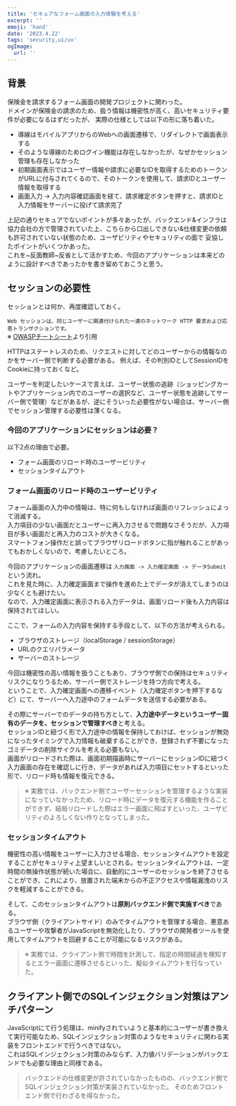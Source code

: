 ```yaml
---
title: 'セキュアなフォーム画面の入力体験を考える'
excerpt: ''
emoji: 'hand'
date: '2023.4.22'
tags: 'security,ui/ux'
ogImage:
  url: ''
---
```


## 背景
保険金を請求するフォーム画面の開発プロジェクトに関わった。  
ドメインが保険金の請求のため、扱う情報は機密性が高く、高いセキュリティ要件が必要になるはずだったが、
実際の仕様としては以下の形に落ち着いた。

- 導線はモバイルアプリからのWebへの画面遷移で、リダイレクトで画面表示する
- そのような導線のためログイン機能は存在しなかったが、なぜかセッション管理も存在しなかった
- 初期画面表示ではユーザー情報や請求に必要なIDを取得するためのトークンがURLに付与されてくるので、そのトークンを使用して、請求IDとユーザー情報を取得する
- 画面入力 -> 入力内容確認画面を経て、請求確定ボタンを押すと、請求IDと入力情報をサーバーに投げて請求完了

上記の通りセキュアでないポイントが多々あったが、バックエンド&インフラは協力会社の方で管理されていた上、こちらから口出しできない&仕様変更の依頼も許可されていない状態のため、ユーザビリティやセキュリティの面で
妥協したポイントがいくつかあった。  
これを~反面教師~反省として活かすため、今回のアプリケーションは本来どのように設計すべきであったかを書き留めておこうと思う。

## セッションの必要性

セッションとは何か、再度確認しておく。

```Web セッションは、同じユーザーに関連付けられた一連のネットワーク HTTP 要求および応答トランザクションです。```  
※ [OWASPチートシート](https://cheatsheetseries.owasp.org/cheatsheets/Session_Management_Cheat_Sheet.html#introduction)より引用

HTTPはステートレスのため、リクエストに対してどのユーザーからの情報なのかをサーバー側で判断する必要がある。
例えば、その判別IDとしてSessionIDをCookieに持っておくなど。

ユーザーを判定したいケースで言えば、ユーザー状態の追跡（ショッピングカートやアプリケーション内でのユーザーの選択など、ユーザー状態を追跡してサーバー側で管理）などがあるが、逆にそういった必要性がない場合は、サーバー側でセッション管理する必要性は薄くなる。

### 今回のアプリケーションにセッションは必要？

以下2点の理由で必要。

- フォーム画面のリロード時のユーザービリティ
- セッションタイムアウト

### フォーム画面のリロード時のユーザービリティ
フォーム画面の入力中の情報は、特に何もしなければ画面のリフレッシュによって消滅する。  
入力項目の少ない画面だとユーザーに再入力させるで問題なさそうだが、入力項目が多い画面だと再入力のコストが大きくなる。  
スマートフォン操作だと誤ってブラウザリロードボタンに指が触れることがあってもおかしくないので、考慮したいところ。  

今回のアプリケーションの画面遷移は ```入力画面 -> 入力確定画面 -> データSubmit``` という流れ。  
これを見た時に、入力確定画面まで操作を進めた上でデータが消えてしまうのは少なくとも避けたい。  
なので、入力確定画面に表示される入力データは、画面リロード後も入力内容は保持されてほしい。

ここで、フォームの入力内容を保持する手段として、以下の方法が考えられる。
- ブラウザのストレージ（localStorage / sessionStorage）
- URLのクエリパラメータ
- サーバーのストレージ

今回は機密性の高い情報を扱うこともあり、ブラウザ側での保持はセキュリティリスクになりうるため、サーバー側でストレージを持つ方向で考える。  
ということで、入力確定画面への遷移イベント（入力確定ボタンを押下するなど）にて、サーバーへ入力途中のフォームデータを送信する必要がある。

その際にサーバーでのデータの持ち方として、**入力途中データというユーザー固有のデータを、セッションで管理すべき**と考える。  
セッションIDと紐づく形で入力途中の情報を保持しておけば、セッションが無効になったタイミングで入力情報も破棄することができ、登録されず不要になったゴミデータの削除サイクルを考える必要もない。  
画面がリロードされた際は、画面初期描画時にサーバーにセッションIDに紐づく入力画面の存在を確認しに行き、データがあれば入力項目にセットするといった形で、リロード時も情報を復元できる。

> ※ 実務では、バックエンド側でユーザーセッションを管理するような実装になっていなかったため、リロード時にデータを復元する機能を作ることができず、結局リロードした際はエラー画面に飛ばすといった、ユーザビリティのよろしくない作りとなってしまった。

### セッションタイムアウト

機密性の高い情報をユーザーに入力させる場合、セッションタイムアウトを設定することがセキュリティ上望ましいとされる。セッションタイムアウトは、一定時間の無操作状態が続いた場合に、自動的にユーザーのセッションを終了させることができ、これにより、放置された端末からの不正アクセスや情報漏洩のリスクを軽減することができる。

そして、このセッションタイムアウトは**原則バックエンド側で実施すべき**である。  
ブラウザ側（クライアントサイド）のみでタイムアウトを管理する場合、悪意あるユーザーや攻撃者がJavaScriptを無効化したり、ブラウザの開発者ツールを使用してタイムアウトを回避することが可能になるリスクがある。

> ※ 実務では、クライアント側で時間を計測して、指定の時間経過を検知するとエラー画面に遷移させるといった、擬似タイムアウトを行なっていた。


## クライアント側でのSQLインジェクション対策はアンチパターン

JavaScriptにて行う処理は、minifyされていようと基本的にユーザーが書き換えて実行可能なため、SQLインジェクション対策のようなセキュリティに関わる実装をフロントエンドで行うべきではない。  
これはSQLインジェクション対策のみならず、入力値バリデーションがバックエンドでも必要な理由と同様である。  

> バックエンドの仕様変更が許されていなかったものの、バックエンド側でSQLインジェクション対策が実装されていなかった。
> そのためフロントエンド側で行わざるを得なかった。




